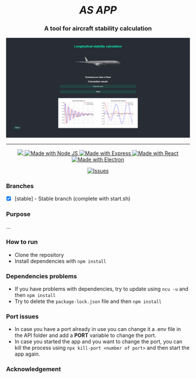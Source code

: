 <h1 align="center"><strong><i>AS APP</i></strong></h1>
<h3 align="center">A tool for aircraft stability calculation</h3>

<div align="center">

<div align="center">
    <img src="demo3.png" alt="AS-app"/>
</div>

---


<a href="https://heroku.com/">
<img src="https://img.shields.io/badge/SCHOOL-IPSA-cyan.svg?style=for-the-badge">
</a>

<a href="https://nodejs.org/en/">
<img src="https://img.shields.io/badge/NodeJS-18.13.0-339933.svg?style=for-the-badge&logo=node.js" alt="Made with Node JS">
<img src="https://img.shields.io/badge/Express-4.18.2-000000.svg?style=for-the-badge&logo=express" alt="Made with Express">
<img src="https://img.shields.io/badge/React-18.2.0-61DAFB.svg?style=for-the-badge&logo=react" alt="Made with React">
<img src="https://img.shields.io/badge/Electron-23.1.0-47848F.svg?style=for-the-badge&logo=electron" alt="Made with Electron">
</a>

[![Issues][issues-shield]][issues-url]


</div>


### Branches

- [x] [stable] - Stable branch (complete with start.sh)

### Purpose

...

### How to run

- Clone the repository
- Install dependencies with `npm install`

### Dependencies problems
- If you have problems with dependencies, try to update using `ncu -u` and then `npm install`
- Try to delete the `package-lock.json` file and then `npm install`

### Port issues
- In case you have a port already in use you can change it a .env file in the API folder and add a **PORT** variable to change the port.
- In case you started the app and you want to change the port, you can kill the process using `npx kill-port <number of port>` and then start the app again.

### Acknowledgement



<!-- MARKDOWN LINKS & IMAGES -->
[issues-shield]: https://img.shields.io/github/issues/PhantHive/aircraft-stability.svg?style=for-the-badge&logo=github
[issues-url]: https://github.com/PhantHive/aircraft-stability/issues/